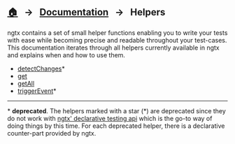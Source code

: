 ## [🏠][home] &nbsp; → &nbsp; **[Documentation][docs]** &nbsp; → &nbsp; Helpers

[home]: ../README.md
[docs]: ../DOCUMENTATION.md
[declarative]: ../DECLARATIVE_TEST_API.md
[triggerevent]: ../helpers/trigger-event.md
[detectchanges]: ../helpers/detect-changes.md
[get]: ../helpers/get.md
[getall]: ../helpers/get-all.md

ngtx contains a set of small helper functions enabling you to write your tests with ease while becoming precise and readable throughout your test-cases. This documentation iterates through all helpers currently available in ngtx and explains when and how to use them.

- [detectChanges][detectchanges]\*
- [get][get]
- [getAll][getall]
- [triggerEvent][triggerevent]\*

---

\* **deprecated**. The helpers marked with a star (\*) are deprecated since they do not work with [ngtx' declarative testing api][declarative] which is the go-to way of doing things by this time. For each deprecated helper, there is a declarative counter-part provided by ngtx.
